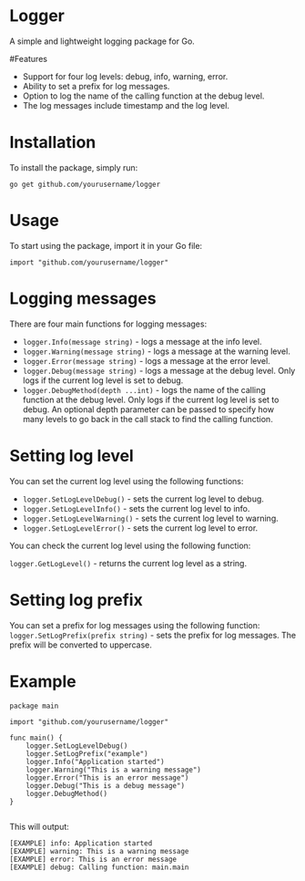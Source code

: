 # Logger
A simple and lightweight logging package for Go.

#Features
* Support for four log levels: debug, info, warning, error.
* Ability to set a prefix for log messages.
* Option to log the name of the calling function at the debug level.
* The log messages include timestamp and the log level.
# Installation
To install the package, simply run:

``` go get github.com/yourusername/logger ```

# Usage
To start using the package, import it in your Go file:

```import "github.com/yourusername/logger" ```

# Logging messages
There are four main functions for logging messages:

* `logger.Info(message string)` - logs a message at the info level.
* `logger.Warning(message string)` - logs a message at the warning level.
* `logger.Error(message string)` - logs a message at the error level.
* `logger.Debug(message string)` - logs a message at the debug level. Only logs if the current log level is set to debug.
* `logger.DebugMethod(depth ...int)` - logs the name of the calling function at the debug level. Only logs if the current log level is set to debug. An optional depth parameter can be passed to specify how many levels to go back in the call stack to find the calling function.

# Setting log level
You can set the current log level using the following functions:

* `logger.SetLogLevelDebug()` - sets the current log level to debug.
* `logger.SetLogLevelInfo()` - sets the current log level to info.
* `logger.SetLogLevelWarning()` - sets the current log level to warning.
* `logger.SetLogLevelError()` - sets the current log level to error.

You can check the current log level using the following function:

`logger.GetLogLevel()` - returns the current log level as a string.
# Setting log prefix
You can set a prefix for log messages using the following function:
 `logger.SetLogPrefix(prefix string)` - sets the prefix for log messages. The prefix will be converted to uppercase.
 
# Example
```
package main

import "github.com/yourusername/logger"

func main() {
	logger.SetLogLevelDebug()
	logger.SetLogPrefix("example")
	logger.Info("Application started")
	logger.Warning("This is a warning message")
	logger.Error("This is an error message")
	logger.Debug("This is a debug message")
	logger.DebugMethod()
}


```

This will output:

```
[EXAMPLE] info: Application started
[EXAMPLE] warning: This is a warning message
[EXAMPLE] error: This is an error message
[EXAMPLE] debug: Calling function: main.main


```

